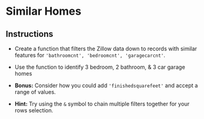 # Similar Homes

## Instructions 

* Create a function that filters the Zillow data down to records with similar features for `'bathroomcnt', 'bedroomcnt', 'garagecarcnt'`.

* Use the function to identify 3 bedroom, 2 bathroom, & 3 car garage homes 

* **Bonus:** Consider how you could add `'finishedsquarefeet'` and accept a range of values.

* **Hint:** Try using the `&` symbol to chain multiple filters together for your rows selection.
